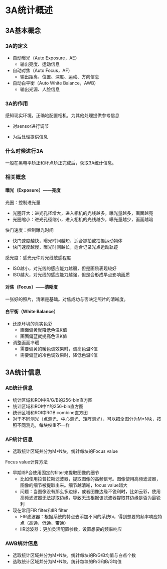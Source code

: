 # 3A统计概述

## 3A基本概念

### 3A的定义

* 自动曝光（Auto Exposure，AE）
  * 输出亮度、运动信息
* 自动对焦（Auto Focus，AF）
  * 输出距离、位置、深度、运动、方向信息
* 自动白平衡（Auto White Balance，AWB）
  * 输出光源、人脸信息



### 3A的作用

感知现实环境，正确地配置相机，为其他处理提供参考信息

* 对sensor进行调节

* 为后处理提供信息



### 什么时候进行3A

一般在黑电平矫正和坏点矫正完成后，获取3A统计信息。



### 相关概念

#### 曝光（Exposure）——亮度

光圈：控制进光量

* 光圈开大：进光孔径增大，进入相机的光线越多，曝光量越多，画面越亮
* 光圈缩小：进光孔径缩小，进入相机的光线越少，曝光量越少，画面越暗



快门速度：控制曝光时间

* 快门速度越快，曝光时间越短，适合抓拍或拍摄运动物体
* 快门速度越慢，曝光时间越长，适合记录光点运动轨迹



感光度：感光元件对光线敏感程度

* ISO越小，对光线的感应能力越弱，但是画质表现较好
* ISO越大，对光线的感应能力越强，但是会形成早点影响画质



#### 对焦（Focus）——清晰度

一张好的照片，清晰是基础。对焦成功与否决定照片的清晰度。



#### 白平衡（White Balance）

* 还原环境的真实色彩
  * 画面偏黄就降低色温K值
  * 画面偏蓝就提高色温K值
* 调整画面冷暖
  * 需要偏黄的暖色调效果时，调高色温K值
  * 需要偏蓝的冷色调效果时，降低色温K值



## 3A统计信息

### AE统计信息

* 统计区域和ROI中R/G/B的256-bin直方图
* 统计区域和ROI中Y的256-bin直方图
* 统计区域和ROI中RGB combine直方图
* 对于不同测光（点测光、中心测光、矩阵测光），可以把全图分为M*N块，按照不同测光，每块权重不一样



### AF统计信息

* 选取统计区域并分为M*N块，统计每块的Focus value



Focus value计算方法

* 早期ISP会使用固定的filter来提取图像的细节
  * 比如使用拉普拉斯滤波器，提取图像的高频信号。图像使用高频滤波器，图像的细节被提取出来。细节越清晰，focus value越大
  * 问题：当图像没有那么多边缘，或者图像边缘不锐利时，比如云彩，使用高频滤波器无法提取边缘，导致无法根据该滤波器提取其边缘是否为最锐利
* 现在常用FIR filter和IIR filter
  * FIR滤波器：根据系统的特点去添加不同的系统bi，得到想要的频率响应特点（高通、低通、带通）
  * IIR滤波器：更加灵活配置参数，设置想要的频率响应



### AWB统计信息

* 选取统计区域并分为M*N块，统计每块的R/G/B均值与白点个数
* 选取统计区域并分为M*N块，统计每块的R/G和B/G均值
